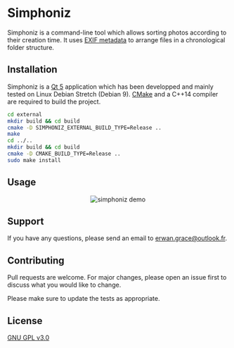 # Simphoniz

Simphoniz is a command-line tool which allows sorting photos according to their creation time. It
uses [EXIF metadata](https://en.wikipedia.org/wiki/Exif) to arrange files in a chronological folder
structure.

## Installation

Simphoniz is a [Qt 5](https://www.qt.io/) application which has been developped and mainly tested on
Linux Debian Stretch (Debian 9). [CMake](https://cmake.org/) and a C++14 compiler are required to
build the project.

```bash
cd external
mkdir build && cd build
cmake -D SIMPHONIZ_EXTERNAL_BUILD_TYPE=Release ..
make
cd ../..
mkdir build && cd build
cmake -D CMAKE_BUILD_TYPE=Release ..
sudo make install
```

## Usage

<p align="center">
    <img src="resources/images/demo.svg?sanitize=true" alt="simphoniz demo" />
</p>

## Support

If you have any questions, please send an email to <erwan.grace@outlook.fr>.

## Contributing

Pull requests are welcome. For major changes, please open an issue first to discuss what you would
like to change.

Please make sure to update the tests as appropriate.

## License

[GNU GPL v3.0](https://choosealicense.com/licenses/gpl-3.0/)
